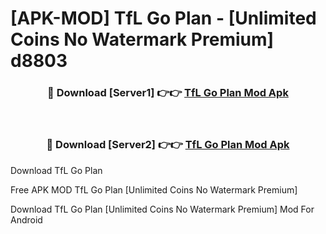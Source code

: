 # [APK-MOD] TfL Go  Plan - [Unlimited Coins No Watermark Premium] d8803



<div align="center">
<h3>🔴 Download [Server1] 👉👉 <a href="https://momento.my/?title=TfL_Go__Plan">TfL Go  Plan Mod Apk</a></h3><br>

<h3>🔴 Download [Server2] 👉👉 <a href="https://momento.my/?title=TfL_Go__Plan">TfL Go  Plan Mod Apk</a></h3>
</div>



Download TfL Go  Plan 

Free APK MOD TfL Go  Plan [Unlimited Coins No Watermark Premium]

Download TfL Go  Plan [Unlimited Coins No Watermark Premium] Mod For Android
